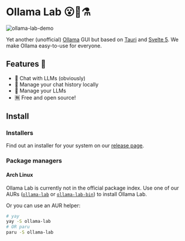 # Ollama Lab 😮🦙⚗️

![ollama-lab-demo](https://github.com/user-attachments/assets/e3b9ca15-d372-4a99-b44c-056bb8313541)

Yet another (unofficial) [Ollama](https://github.com/ollama/ollama) GUI but based on [Tauri](https://tauri.app) and [Svelte 5](https://svelte.dev/).
We make Ollama easy-to-use for everyone.

## Features 🌟

- 💬 Chat with LLMs (obviously)
- 💾 Manage your chat history locally
- 🤖 Manage your LLMs
- 🈚 Free and open source!

## Install

### Installers

Find out an installer for your system on our [release page](https://github.com/chardoncs/ollama-lab/releases).

### Package managers

#### Arch Linux

Ollama Lab is currently not in the official package index.
Use one of our AURs ([`ollama-lab`](https://aur.archlinux.org/packages/ollama-lab) or [`ollama-lab-bin`](https://aur.archlinux.org/packages/ollama-lab-bin)) to install Ollama Lab.

Or you can use an AUR helper:

```bash
# yay
yay -S ollama-lab
# OR paru
paru -S ollama-lab
```
